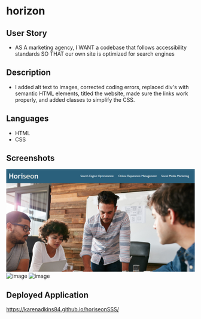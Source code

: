 # horizon

## User Story
- AS A marketing agency,
I WANT a codebase that follows accessibility standards
SO THAT our own site is optimized for search engines

## Description
- I added alt text to images, corrected coding errors, replaced div's with semantic HTML elements, titled the website, made sure the links work properly, and added classes to simplify the CSS.

## Languages
- HTML
- CSS

## Screenshots
![image](./assets/images/screenshot1.png)
![image](.assets/images/screenshot2.png)
![image](.assets/images/screenshot3.png)

## Deployed Application
https://karenadkins84.github.io/horiseonSSS/